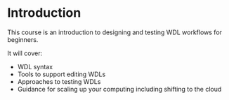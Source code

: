 


# Introduction
This course is an introduction to designing and testing WDL workflows for beginners.  

It will cover:
- WDL syntax
- Tools to support editing WDLs
- Approaches to testing WDLs
- Guidance for scaling up your computing including shifting to the cloud
